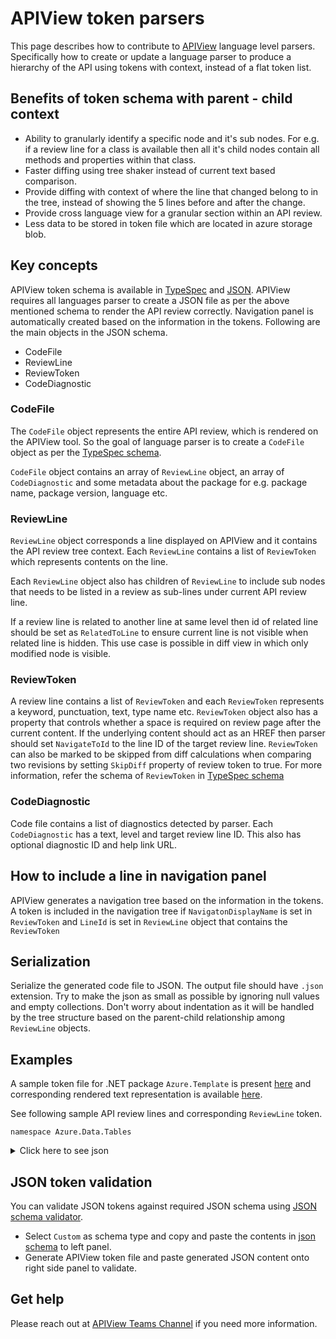 # APIView token parsers

This page describes how to contribute to [APIView](../../../src//dotnet/APIView/APIViewWeb/APIViewWeb.csproj) language level parsers.
Specifically how to create or update a language parser to produce a hierarchy of the API using tokens with context, instead of a flat token list.

## Benefits of token schema with parent - child context

- Ability to granularly identify a specific node and it's sub nodes. For e.g. if a review line for a class is available then all it's child nodes contain all methods and properties within that class.
- Faster diffing using tree shaker instead of current text based comparison.
- Provide diffing with context of where the line that changed belong to in the tree, instead of showing the 5 lines before and after the change.
- Provide cross language view for a granular section within an API review.
- Less data to be stored in token file which are located in azure storage blob.

## Key concepts

APIView token schema is available in [TypeSpec](./apiview-treestyle-parser-schema/model.tsp) and [JSON](./apiview-treestyle-parser-schema/model.json). APIView requires all languages parser to create a JSON file as per the above mentioned schema to render the API review correctly. Navigation panel is automatically created based on the information in the tokens. Following are the main objects in the JSON schema.

- CodeFile
- ReviewLine
- ReviewToken
- CodeDiagnostic

### CodeFile

The `CodeFile` object represents the entire API review, which is rendered on the APIView tool. So the goal of language parser is to create a `CodeFile` object as per the [TypeSpec schema](./apiview-treestyle-parser-schema/model.tsp).

`CodeFile` object contains an array of `ReviewLine` object, an array of `CodeDiagnostic` and some metadata about the package for e.g. package name, package version, language etc.  

### ReviewLine

`ReviewLine` object corresponds a line displayed on APIView and it contains the API review tree context.
Each `ReviewLine` contains a list of `ReviewToken` which represents contents on the line.

Each `ReviewLine` object also has children of `ReviewLine` to include sub nodes that needs to be listed in a review as sub-lines under current API review line.

If a review line is related to another line at same level then id of related line should be set as `RelatedToLine` to ensure current line is not visible when related line is hidden. This use case is possible in diff view in which only modified node is visible.

### ReviewToken

A review line contains a list of `ReviewToken` and each `ReviewToken` represents a keyword, punctuation, text, type name etc. `ReviewToken` object also has a property that controls whether a space is required on review page after the current content. If the underlying content should act as an HREF then parser should set `NavigateToId` to the line ID of the target review line. `ReviewToken` can also be marked to be skipped from diff calculations when comparing two revisions by setting `SkipDiff` property of review token to true. For more information, refer the schema of `ReviewToken` in [TypeSpec schema](./apiview-treestyle-parser-schema/model.tsp)

### CodeDiagnostic

Code file contains a list of diagnostics detected by parser. Each `CodeDiagnostic` has a text, level and target review line ID. This also has optional diagnostic ID and help link URL.

## How to include a line in navigation panel

APIView generates a navigation tree based on the information in the tokens. A token is included in the navigation tree if `NavigatonDisplayName` is set in `ReviewToken` and `LineId` is set in `ReviewLine` object that contains the `ReviewToken`

## Serialization

Serialize the generated code file to JSON. The output file should have `.json` extension. Try to make the json as small as possible by ignoring null values and empty collections.
Don't worry about indentation as it will be handled by the tree structure based on the parent-child relationship among `ReviewLine` objects.

## Examples

A sample token file for .NET package `Azure.Template` is present [here](./apiview-treestyle-parser-schema/sample/Azure.Template_token.json) and corresponding rendered text representation is available [here](./apiview-treestyle-parser-schema/sample/Azure.Template_review_content.txt).

See following sample API review lines and corresponding `ReviewLine` token.

`namespace Azure.Data.Tables `
<details>
<summary>Click here to see json</summary>

```json
{
  "LineId": "Azure.Data.Tables",
  "Tokens": [
    {
      "Kind": 2,
      "Value": "namespace",
      "HasSuffixSpace": true,
      "RenderClasses": []
    },
    {
       "Kind": 0,
       "Value": "Azure.Data.Tables",
       "NavigationDisplayName":"Azure.Data.Tables",
       "HasSuffixSpace": true,
       "RenderClasses": [
          "namespace"
        ]
    },
    {
       "Kind": 1,
       "Value": "{",
       "HasSuffixSpace": true,
       "RenderClasses": []
    }
  ],
  "Children": [],
  "IsHidden": false
}
  ```
</details>


## JSON token validation

You can validate JSON tokens against required JSON schema using [JSON schema validator](https://www.jsonschemavalidator.net/).

- Select `Custom` as schema type and copy and paste the contents in [json schema](./apiview-treestyle-parser-schema/model.json) to left panel.
- Generate APIView token file and paste generated JSON content onto right side panel to validate.

## Get help

Please reach out at [APIView Teams Channel](https://teams.microsoft.com/l/channel/19%3A3adeba4aa1164f1c889e148b1b3e3ddd%40thread.skype/APIView?groupId=3e17dcb0-4257-4a30-b843-77f47f1d4121&tenantId=72f988bf-86f1-41af-91ab-2d7cd011db47) if you need more information.
